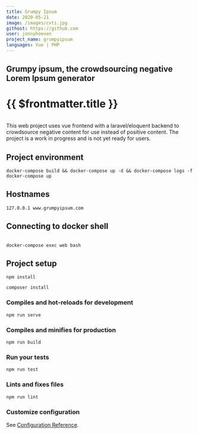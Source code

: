 ```yaml
---
title: Grumpy Ipsum
date: 2020-05-21
image: /images/cvti.jpg
githost: https://github.com
user: jonnyhoeven
project_name: grumpyipsum
languages: Vue | PHP
---
```

Grumpy ipsum, the crowdsourcing negative Lorem Ipsum generator
---

# {{ $frontmatter.title }}

<img :src="$frontmatter.image" class="articleImage">

This web project uses vue frontend with a laravel/eloquent backend to crowdsource negative content 
for use instead of positive content. The project is a work in progress and is not yet ready for users.


## Project environment
```
docker-compose build && docker-compose up -d && docker-compose logs -f
docker-compose up
```

## Hostnames
```
127.0.0.1 www.grumpyipsum.com
```


## Connecting to docker shell
```

docker-compose exec web bash
```

## Project setup
```
npm install
```

```
composer install
```


### Compiles and hot-reloads for development
```
npm run serve
```

### Compiles and minifies for production
```
npm run build
```

### Run your tests
```
npm run test
```

### Lints and fixes files
```
npm run lint
```

### Customize configuration
See [Configuration Reference](https://cli.vuejs.org/config/).
